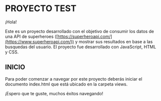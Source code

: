 # PROYECTO TEST
¡Hola!

Este es un proyecto desarrollado con el objetivo de consumir los datos de una API de superheroes ([https://superheroapi.com/](https://www.superheroapi.com/)) y mostrar sus resultados en base a las busquedas del usuario. El proyecto fue desarrollado con JavaScript, HTML y CSS.

## INICIO
Para poder comenzar a navegar por este proyecto deberás iniciar el documento index.html que está ubicado en la carpeta views.

¡Espero que te guste,
muchos éxitos navegando!
